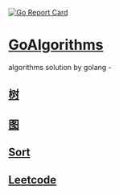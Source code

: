 [![Go Report Card](https://goreportcard.com/badge/github.com/ukinhappy/GoAlgorithms)](https://goreportcard.com/report/github.com/ukinhappy/GoAlgorithms)
# [GoAlgorithms](https://github.com/ukinhappy/GoAlgorithms)
algorithms solution by golang -
    


## [树](./tree/tree.md)
 
## [图](./grahp/graph.md)


## [Sort](./sort/sort.md)
 
## [Leetcode](./leetcode/leetcode.md)
